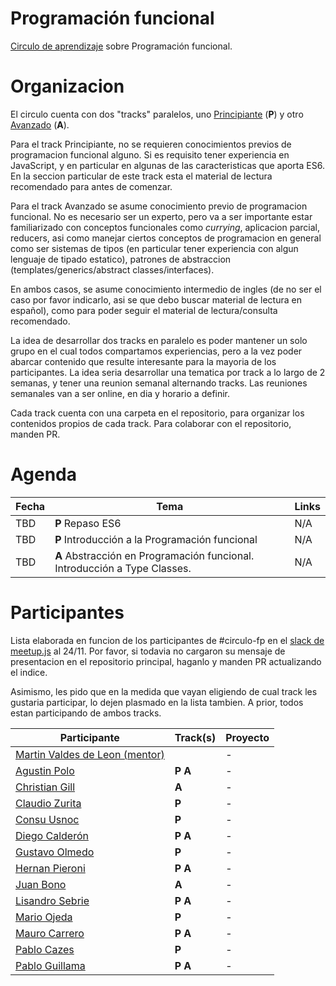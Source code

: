 # Programación funcional

[Circulo de aprendizaje](https://github.com/circulo-aprendizaje/organizacion) sobre Programación funcional.

# Organizacion

El circulo cuenta con dos "tracks" paralelos, uno [Principiante](https://github.com/circulo-aprendizaje/programacion-funcional/tree/master/principiante) (**P**) y otro [Avanzado](https://github.com/circulo-aprendizaje/programacion-funcional/tree/master/avanzado) (**A**).

Para el track Principiante, no se requieren conocimientos previos de programacion funcional alguno. Si es requisito tener experiencia en JavaScript, y en particular en algunas de las caracteristicas que aporta ES6. En la seccion particular de este track esta el material de lectura recomendado para antes de comenzar.

Para el track Avanzado se asume conocimiento previo de programacion funcional. No es necesario ser un experto, pero va a ser importante estar familiarizado con conceptos funcionales como _currying_, aplicacion parcial, reducers, asi como manejar ciertos conceptos de programacion en general como ser sistemas de tipos (en particular tener experiencia con algun lenguaje de tipado estatico), patrones de abstraccion (templates/generics/abstract classes/interfaces).

En ambos casos, se asume conocimiento intermedio de ingles (de no ser el caso por favor indicarlo, asi se que debo buscar material de lectura en español), como para poder seguir el material de lectura/consulta recomendado.

La idea de desarrollar dos tracks en paralelo es poder mantener un solo grupo en el cual todos compartamos experiencias, pero a la vez poder abarcar contenido que resulte interesante para la mayoria de los participantes. La idea seria desarrollar una tematica por track a lo largo de 2 semanas, y tener una reunion semanal alternando tracks. Las reuniones semanales van a ser online, en dia y horario a definir.

Cada track cuenta con una carpeta en el repositorio, para organizar los contenidos propios de cada track. Para colaborar con el repositorio, manden PR.

# Agenda

Fecha | Tema | Links
--- | --- | ---
TBD | **P** Repaso ES6 | N/A
TBD | **P** Introducción a la Programación funcional | N/A
TBD | **A** Abstracción en Programación funcional. Introducción a Type Classes. | N/A

# Participantes

Lista elaborada en funcion de los participantes de #circulo-fp en el [slack de meetup.js](http://slack.meetupjs.com.ar) al 24/11. Por favor, si todavia no cargaron su mensaje de presentacion en el repositorio principal, haganlo y manden PR actualizando el indice.

Asimismo, les pido que en la medida que vayan eligiendo de cual track les gustaria participar, lo dejen plasmado en la lista tambien. A prior, todos estan participando de ambos tracks.

Participante | Track(s) | Proyecto
--- | --- | ---
[Martin Valdes de Leon (mentor)](https://github.com/circulo-aprendizaje/organizacion/blob/master/mensajes/martin_valdes_de_leon.md) | | -
[Agustin Polo](https://github.com/circulo-aprendizaje/organizacion/blob/master/mensajes/agustin_polo.md) | **P** **A** | -
[Christian Gill](https://github.com/circulo-aprendizaje/organizacion/blob/master/mensajes/christian_gill_estudiante.md) | **A** | -
[Claudio Zurita](https://github.com/circulo-aprendizaje/organizacion/blob/master/mensajes/claudio_zurita.md) | **P** | -
[Consu Usnoc](https://github.com/circulo-aprendizaje/organizacion/blob/master/mensajes/MISSING.md) | **P** | -
[Diego Calderón](https://github.com/circulo-aprendizaje/organizacion/blob/master/mensajes/diego_calderon.md) | **P** **A** | -
[Gustavo Olmedo](https://github.com/circulo-aprendizaje/organizacion/blob/master/mensajes/gustavo_olmedo.md) | **P** | -
[Hernan Pieroni](https://github.com/circulo-aprendizaje/organizacion/blob/master/mensajes/hernan_pieroni.md) | **P** **A** | -
[Juan Bono](https://github.com/circulo-aprendizaje/organizacion/blob/master/mensajes/juanbono.md) | **A** | -
[Lisandro Sebrie](https://github.com/circulo-aprendizaje/organizacion/blob/master/mensajes/lsebrie.md) | **P** **A** | -
[Mario Ojeda](https://github.com/circulo-aprendizaje/organizacion/blob/master/mensajes/mario_ojeda.md) | **P** | -
[Mauro Carrero](https://github.com/circulo-aprendizaje/organizacion/blob/master/mensajes/mauro_carrero.md) | **P** **A** | -
[Pablo Cazes](https://github.com/circulo-aprendizaje/organizacion/blob/master/mensajes/pablo_cazes.md) | **P** | -
[Pablo Guillama](https://github.com/circulo-aprendizaje/organizacion/blob/master/mensajes/pablo_guillama.md) | **P** **A** | -
